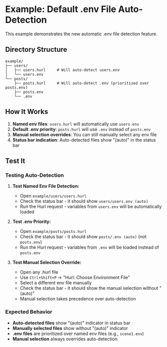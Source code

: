 # Example: Default .env File Auto-Detection

This example demonstrates the new automatic .env file detection feature.

## Directory Structure

```
example/
├── users/
│   ├── users.hurl     # Will auto-detect users.env
│   └── users.env
└── posts/
    ├── posts.hurl     # Will auto-detect .env (prioritized over posts.env)
    ├── posts.env
    └── .env
```

## How It Works

1. **Named env files**: `users.hurl` will automatically use `users.env`
2. **Default .env priority**: `posts.hurl` will use `.env` instead of `posts.env`
3. **Manual selection overrides**: You can still manually select any env file
4. **Status bar indication**: Auto-detected files show "(auto)" in the status bar

## Test It

### Testing Auto-Detection

1. **Test Named Env File Detection:**
   - Open `example/users/users.hurl`
   - Check the status bar - it should show `users/users.env (auto)`
   - Run the Hurl request - variables from `users.env` will be automatically loaded

2. **Test .env Priority:**
   - Open `example/posts/posts.hurl`
   - Check the status bar - it should show `posts/.env (auto)` (not `posts.env`)
   - Run the Hurl request - variables from `.env` will be loaded instead of `posts.env`

3. **Test Manual Selection Override:**
   - Open any .hurl file
   - Use `Ctrl+Shift+P` → "Hurl: Choose Environment File"
   - Select a different env file manually
   - Check the status bar - it should show the manual selection without "(auto)"
   - Manual selection takes precedence over auto-detection

### Expected Behavior

- **Auto-detected files** show "(auto)" indicator in status bar
- **Manually selected files** show without "(auto)" indicator
- **.env files** are prioritized over named env files (e.g., `scene1.env`)
- **Manual selection** always overrides auto-detection